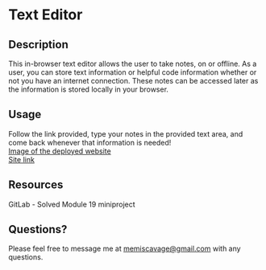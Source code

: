 # Text Editor
## Description
This in-browser text editor allows the user to take notes, on or offline. As a user, you can store text information or helpful code information whether or not you have an internet connection. These notes can be accessed later as the information is stored locally in your browser.
## Usage
Follow the link provided, type your notes in the provided text area, and come back whenever that information is needed! \
[Image of the deployed website](/assets/JATEscreenshot.png) \
[Site link](https://browser-txt-ed.onrender.com/)
## Resources
GitLab - Solved Module 19 miniproject 
## Questions?
Please feel free to message me at memiscavage@gmail.com with any questions.
